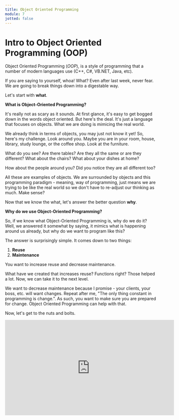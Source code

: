 ```yaml
---
title: Object Oriented Programming
module: 7
jotted: false
---
```


# Intro to Object Oriented Programming (OOP)

Object Oriented Programming (_OOP_), is a style of programming that a number of modern languages use (C++, C#, VB.NET, Java, etc).

If you are saying to yourself, whoa!  What? Even after last week, never fear.  We are going to break things down into a digestable way.

Let's start with **what**.  

**What is Object-Oriented Programming?**

It's really not as scary as it sounds.  At first glance, it's easy to get bogged down in the words object oriented.  But here's the deal. It's just a language that focuses on objects.  What we are doing is mimicing the real world.

We already think in terms of objects, you may just not know it yet!  So, here's my challenge.  Look around you.  Maybe you are in your room, house, library, study lounge, or the coffee shop.  Look at the furniture.

What do you see?  Are there tables?  Are they all the same or are they different?  What about the chairs?  What about your dishes at home? 

How about the people around you?  Did you notice they are all different too?

All these are examples of objects.  We are surrounded by objects and this programming paradigm - meaning, way of programming, just means we are trying to be like the real world so we don't have to re-adjust our thinking as much.  Make sense?

Now that we know the what, let's answer the better question **why**.

**Why do we use Object-Oriented Programming?**

So, if we know what Object-Oriented Programming is, why do we do it?  Well, we answered it somewhat by saying, it mimics what is happening around us already, but why do we want to program like this?

The answer is surprisingly simple.  It comes down to two things:

1. **Reuse**
2. **Maintenance**

You want to increase reuse and decrease maintenance.

What have we created that increases reuse? Functions right?  Those helped a lot.  Now, we can take it to the next level.

We want to decrease maintenance because I promise - your clients, your boss, etc. will want changes.  Repeat after me, "The only thing constant in programming is change.".  As such, you want to make sure you are prepared for change.  Object Oriented Programming can help with that.

Now, let's get to the nuts and bolts.

<iframe width="560" height="315" src="https://www.youtube.com/embed/o4mh_uqWZCQ" frameborder="0" allow="accelerometer; autoplay; encrypted-media; gyroscope; picture-in-picture" allowfullscreen></iframe>


